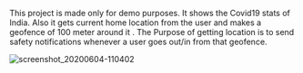 This project is made only for demo purposes. It shows the Covid19 stats of India. Also it gets current home location from the user and makes a geofence of 100 meter around it . The Purpose of getting location is to send safety notifications whenever a user goes out/in from that geofence.

![screenshot_20200604-110402](https://user-images.githubusercontent.com/18550491/83719240-47c86300-a654-11ea-997c-b498c467f807.png)
